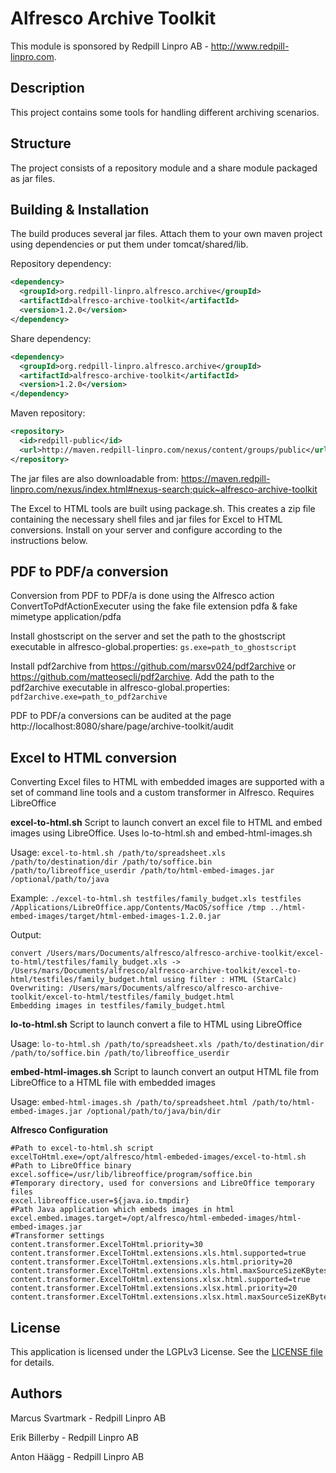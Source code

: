 Alfresco Archive Toolkit
=============================================

This module is sponsored by Redpill Linpro AB - http://www.redpill-linpro.com.

Description
-----------
This project contains some tools for handling different archiving scenarios.

Structure
------------

The project consists of a repository module and a share module packaged as jar files.

Building & Installation
------------
The build produces several jar files. Attach them to your own maven project using dependencies or put them under tomcat/shared/lib.

Repository dependency:
```xml
<dependency>
  <groupId>org.redpill-linpro.alfresco.archive</groupId>
  <artifactId>alfresco-archive-toolkit</artifactId>
  <version>1.2.0</version>
</dependency>
```

Share dependency:
```xml
<dependency>
  <groupId>org.redpill-linpro.alfresco.archive</groupId>
  <artifactId>alfresco-archive-toolkit</artifactId>    
  <version>1.2.0</version>
</dependency>
```

Maven repository:
```xml
<repository>
  <id>redpill-public</id>
  <url>http://maven.redpill-linpro.com/nexus/content/groups/public</url>
</repository>
```

The jar files are also downloadable from: https://maven.redpill-linpro.com/nexus/index.html#nexus-search;quick~alfresco-archive-toolkit

The Excel to HTML tools are built using package.sh. This creates a zip file containing the necessary shell files and jar files for Excel to HTML conversions. Install on your server and configure according to the instructions below.

PDF to PDF/a conversion
-----------------------
Conversion from PDF to PDF/a is done using the Alfresco action ConvertToPdfActionExecuter using the fake file extension pdfa & fake mimetype application/pdfa

Install ghostscript on the server and set the path to the ghostscript executable in alfresco-global.properties: `gs.exe=path_to_ghostscript`

Install pdf2archive from https://github.com/marsv024/pdf2archive or https://github.com/matteosecli/pdf2archive. 
Add the path to the pdf2archive executable in alfresco-global.properties: `pdf2archive.exe=path_to_pdf2archive` 

PDF to PDF/a conversions can be audited at the page http://localhost:8080/share/page/archive-toolkit/audit

Excel to HTML conversion
------------------------
Converting Excel files to HTML with embedded images are supported with a set of command line tools and a custom transformer in Alfresco. Requires LibreOffice

**excel-to-html.sh**
Script to launch convert an excel file to HTML and embed images using LibreOffice. Uses lo-to-html.sh and embed-html-images.sh

Usage: `excel-to-html.sh /path/to/spreadsheet.xls /path/to/destination/dir /path/to/soffice.bin /path/to/libreoffice_userdir /path/to/html-embed-images.jar /optional/path/to/java`


Example: `./excel-to-html.sh testfiles/family_budget.xls testfiles /Applications/LibreOffice.app/Contents/MacOS/soffice /tmp ../html-embed-images/target/html-embed-images-1.2.0.jar`

Output:
```
convert /Users/mars/Documents/alfresco/alfresco-archive-toolkit/excel-to-html/testfiles/family_budget.xls -> /Users/mars/Documents/alfresco/alfresco-archive-toolkit/excel-to-html/testfiles/family_budget.html using filter : HTML (StarCalc)
Overwriting: /Users/mars/Documents/alfresco/alfresco-archive-toolkit/excel-to-html/testfiles/family_budget.html
Embedding images in testfiles/family_budget.html
```

**lo-to-html.sh**
Script to launch convert a file to HTML using LibreOffice

Usage: `lo-to-html.sh /path/to/spreadsheet.xls /path/to/destination/dir /path/to/soffice.bin /path/to/libreoffice_userdir`

**embed-html-images.sh**
Script to launch convert an output HTML file from LibreOffice to a HTML file with embedded images

Usage: `embed-html-images.sh /path/to/spreadsheet.html /path/to/html-embed-images.jar /optional/path/to/java/bin/dir`

**Alfresco Configuration**
```
#Path to excel-to-html.sh script
excelToHtml.exe=/opt/alfresco/html-embeded-images/excel-to-html.sh
#Path to LibreOffice binary
excel.soffice=/usr/lib/libreoffice/program/soffice.bin
#Temporary directory, used for conversions and LibreOffice temporary files
excel.libreoffice.user=${java.io.tmpdir}
#Path Java application which embeds images in html
excel.embed.images.target=/opt/alfresco/html-embeded-images/html-embed-images.jar
#Transformer settings
content.transformer.ExcelToHtml.priority=30
content.transformer.ExcelToHtml.extensions.xls.html.supported=true
content.transformer.ExcelToHtml.extensions.xls.html.priority=20
content.transformer.ExcelToHtml.extensions.xls.html.maxSourceSizeKBytes.use.index=9999
content.transformer.ExcelToHtml.extensions.xlsx.html.supported=true
content.transformer.ExcelToHtml.extensions.xlsx.html.priority=20
content.transformer.ExcelToHtml.extensions.xlsx.html.maxSourceSizeKBytes.use.index=9999
```

License
-------

This application is licensed under the LGPLv3 License. See the [LICENSE file](LICENSE) for details.

Authors
-------

Marcus Svartmark - Redpill Linpro AB

Erik Billerby - Redpill Linpro AB

Anton Häägg - Redpill Linpro AB
